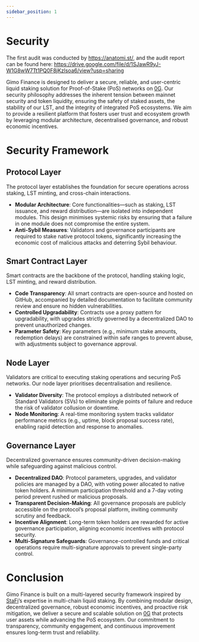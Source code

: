 ```yaml
---
sidebar_position: 1
---
```


# Security

The first audit was conducted by https://anatomi.st/, and the audit report can be found here: https://drive.google.com/file/d/1SJawR9yJ-W1G8wW7Tt1PQ0F8jKzlsoa6/view?usp=sharing


Gimo Finance is designed to deliver a secure, reliable, and user-centric liquid staking solution for Proof-of-Stake (PoS) networks on [0G](http://0g.ai/). Our security philosophy addresses the inherent tension between mainnet security and token liquidity, ensuring the safety of staked assets, the stability of our LST, and the integrity of integrated PoS ecosystems. We aim to provide a resilient platform that fosters user trust and ecosystem growth by leveraging modular architecture, decentralised governance, and robust economic incentives.

# **Security Framework**

## **Protocol Layer**

The protocol layer establishes the foundation for secure operations across staking, LST minting, and cross-chain interactions.

- **Modular Architecture**: Core functionalities—such as staking, LST issuance, and reward distribution—are isolated into independent modules. This design minimises systemic risks by ensuring that a failure in one module does not compromise the entire system.
- **Anti-Sybil Measures**: Validators and governance participants are required to stake native protocol tokens, significantly increasing the economic cost of malicious attacks and deterring Sybil behaviour.

## **Smart Contract Layer**

Smart contracts are the backbone of the protocol, handling staking logic, LST minting, and reward distribution.

- **Code Transparency**: All smart contracts are open-source and hosted on GitHub, accompanied by detailed documentation to facilitate community review and ensure no hidden vulnerabilities.
- **Controlled Upgradability**: Contracts use a proxy pattern for upgradability, with upgrades strictly governed by a decentralized DAO to prevent unauthorized changes.
- **Parameter Safety**: Key parameters (e.g., minimum stake amounts, redemption delays) are constrained within safe ranges to prevent abuse, with adjustments subject to governance approval.

## **Node Layer**

Validators are critical to executing staking operations and securing PoS networks. Our node layer prioritises decentralisation and resilience.

- **Validator Diversity**: The protocol employs a distributed network of Standard Validators (SVs) to eliminate single points of failure and reduce the risk of validator collusion or downtime.
- **Node Monitoring**: A real-time monitoring system tracks validator performance metrics (e.g., uptime, block proposal success rate), enabling rapid detection and response to anomalies.

## **Governance Layer**

Decentralized governance ensures community-driven decision-making while safeguarding against malicious control.

- **Decentralized DAO**: Protocol parameters, upgrades, and validator policies are managed by a DAO, with voting power allocated to native token holders. A minimum participation threshold and a 7-day voting period prevent rushed or malicious proposals.
- **Transparent Decision-Making**: All governance proposals are publicly accessible on the protocol’s proposal platform, inviting community scrutiny and feedback.
- **Incentive Alignment**: Long-term token holders are rewarded for active governance participation, aligning economic incentives with protocol security.
- **Multi-Signature Safeguards**: Governance-controlled funds and critical operations require multi-signature approvals to prevent single-party control.

# **Conclusion**

Gimo Finance is built on a multi-layered security framework inspired by [StaFi](https://www.stafi.io/)’s expertise in multi-chain liquid staking. By combining modular design, decentralized governance, robust economic incentives, and proactive risk mitigation, we deliver a secure and scalable solution on [0G](http://0g.ai) that protects user assets while advancing the PoS ecosystem. Our commitment to transparency, community engagement, and continuous improvement ensures long-term trust and reliability.